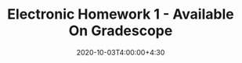 ---
type: assignment
date: 2020-10-03T4:00:00+4:30
title: 'Electronic Homework 1 - Available On Gradescope'
#pdf: /static_files/projects/P0.pdf
#attachment: /static_files/assignments/A1.zip
#solutions: /static_files/assignments
due: 2020-10-17T23:59:00+3:30
---